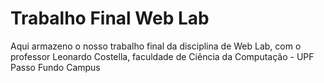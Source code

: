 # Trabalho Final Web Lab
Aqui armazeno o nosso trabalho final da disciplina de Web Lab, com o professor Leonardo Costella, faculdade de Ciência da Computação - UPF Passo Fundo Campus
